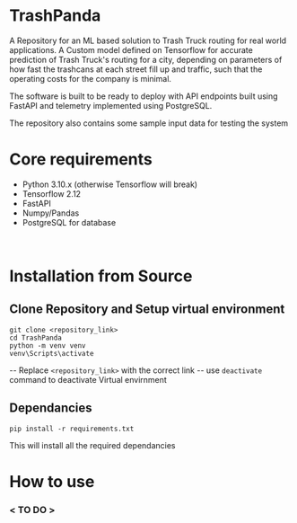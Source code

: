 # TrashPanda
A Repository for an ML based solution to Trash Truck routing for real world applications. A Custom model defined on Tensorflow for accurate prediction of Trash Truck's routing for a city, depending on parameters of how fast the trashcans at each street fill up and traffic, such that the operating costs for the company is minimal.

The software is built to be ready to deploy with API endpoints built using FastAPI and telemetry implemented using PostgreSQL.

The repository also contains some sample input data for testing the system
<br>

# Core requirements

- Python 3.10.x (otherwise Tensorflow will break)
- Tensorflow 2.12
- FastAPI
- Numpy/Pandas
- PostgreSQL for database

<br>

# Installation from Source
## Clone Repository and Setup virtual environment

```
git clone <repository_link>
cd TrashPanda
python -m venv venv
venv\Scripts\activate
```
-- Replace `<repository_link>` with the correct link
-- use `deactivate` command to deactivate Virtual envirnment

## Dependancies

```
pip install -r requirements.txt
```
This will install all the required dependancies 

# How to use
### < TO DO >

